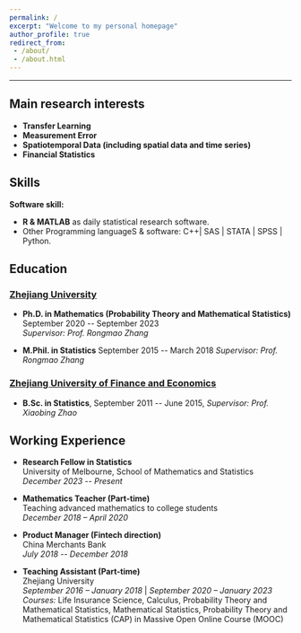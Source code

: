 ```yaml
---
permalink: / 
excerpt: "Welcome to my personal homepage"
author_profile: true
redirect_from:
 - /about/
 - /about.html
---
```

- - -

## Main research interests
- **Transfer Learning**  
- **Measurement Error**  
- **Spatiotemporal Data (including spatial data and time series)**  
- **Financial Statistics**

## Skills
**Software skill:**
- **R & MATLAB** as daily statistical research software.
- Other Programming languageS & software: C++\| SAS \| STATA \| SPSS \| Python.

## Education

### [Zhejiang University](https://www.zju.edu.cn/)

- **Ph.D. in Mathematics (Probability Theory and Mathematical Statistics)**
September 2020 -- September 2023   
*Supervisor: Prof. Rongmao Zhang* 

- **M.Phil. in Statistics**
September 2015 -- March 2018
*Supervisor: Prof. Rongmao Zhang* 

### [Zhejiang University of Finance and Economics](https://www.zufe.edu.cn/)

- **B.Sc. in Statistics**, September 2011 --  June 2015,   *Supervisor: Prof. Xiaobing Zhao*   

## Working Experience
- **Research Fellow in Statistics**  
University of Melbourne, School of Mathematics and Statistics  
*December 2023 -- Present* 

- **Mathematics Teacher (Part-time)**  
  Teaching advanced mathematics to college students  
  *December 2018 – April 2020*

- **Product Manager (Fintech direction)**  
China Merchants Bank  
*July 2018 -- December 2018*

- **Teaching Assistant (Part-time)**  
Zhejiang University  
*September 2016 – January 2018* \| *September 2020 – January 2023*  
*Courses:* Life Insurance Science, Calculus, Probability Theory and Mathematical Statistics, Mathematical Statistics, Probability Theory and Mathematical Statistics (CAP) in Massive Open Online Course (MOOC)
 
<!-- 
### Teaching Assistant in Zhejiang University
 
During doctoral studies： 

1. 2022.09 -- 2023.01, Life Insurance Science.

2. 2021.09 -- 2022.01, Life Insurance Science.

3. 2020.09 -- 2021.01, Calculus.

During master studies：

4. 2017.09 -- 2018.01, Life Insurance Science.

5. 2017.02 -- 2017.06, Probability Theory and Mathematical Statistics.

6. 2017.02 -- 2017.06, Mathematical Statistics.

7. 2016.09 -- 2017.01, Life Insurance Science.

### Teaching Assistant in Massive Open Online Course (MOOC)

Courses: Probability Theory and Mathematical Statistics (CAP), etc.
 
## Awards and Distinctions

- 2022, **Award of Honor for Graduate**, Zhejiang University.

- 2021, **Award of Honor for Graduate**, Zhejiang University.

- 2017, **Award of Honor for Graduate**, Zhejiang University.

- 2014, **The Third-class Scholarship for Excellent Students**, Zhejiang University of Finance and Economics.

- 2013, **The Second-class Scholarship for Excellent Students**, Zhejiang University of Finance and Economics.

- 2013, **The Title of Excellent Student Cadre**, Zhejiang University of Finance and Economics. 
 -->
